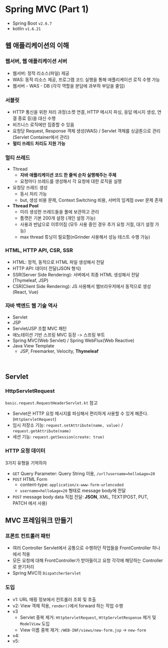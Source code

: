 # Spring MVC (Part 1)

- Spring Boot `v2.6.7`
- kotlin `v1.6.21`

## 웹 애플리케이션의 이해

### 웹서버, 웹 애플리케이션 서버
- 웹서버: 정적 리소스(파일) 제공
- WAS: 동적 리소스 제공, 프로그램 코드 실행을 통해 애플리케이션 로직 수행 가능
- 웹서버 - WAS - DB (각각 역할을 분담에 과부하 부담을 줄임)

### 서블릿
- HTTP 통신을 위한 처리 과정(소켓 연결, HTTP 메시지 파싱, 응답 메시지 생성, 연결 종료 등)을 대신 수행
- 비즈니스 로직에만 집중할 수 있음
- 요청당 Request, Response 객체 생성(WAS) / Servlet 객체를 싱글톤으로 관리 (Servlet Container에서 관리)
- **멀티 쓰레드 처리도 지원 가능**

### 멀티 쓰레드
- Thread
  - **자바 애플리케이션 코드 한 줄씩 순차 실행해주는 주체**
  - 요청마다 쓰레드를 생성해서 각 요청에 대한 로직을 실행
- 요청당 쓰레드 생성
  - 동시 처리 가능
  - but, 생성 비용 문제, Context Switching 비용, 서버의 임계점 over 문제 존재
- **Thread Pool**
  - 미리 생성한 쓰레드들을 풀에 보관하고 관리
  - 톰캣은 기본 200개 설정 (개인 설정 가능)
  - 사용과 반납으로 이루어짐 (모두 사용 중인 경우 추가 요청 거절, 대기 설정 가능)
  - max thread 튜닝이 필요함(nGrinder 사용해서 성능 테스트 수행 가능)

### HTML, HTTP API, CSR, SSR
- HTML: 정적, 동적으로 HTML 파일 생성해서 전달
- HTTP API: 데이터 전달(JSON 형식)
- SSR(Server Side Rendering): 서버에서 최종 HTML 생성해서 전달(Thymeleaf, JSP)
- CSR(Client Side Rendering): JS 사용해서 웹브라우저에서 동적으로 생성(React, Vue)

### 자바 백엔드 웹 기술 역사
- Servlet
- JSP
- Servlet/JSP 조합 MVC 패턴
- 애노테이션 기반 스프링 MVC 등장 -> 스프링 부트
- Spring MVC(Web Servlet) / Spring WebFlux(Web Reactive)
- Java View Template
  - JSP, Freemarker, Velocity, **Thymeleaf**

<br>

## Servlet

### HttpServletRequest
`basic.request.RequestHeaderServlet.kt` 참고
- Servlet은 HTTP 요청 메시지를 파싱해서 편리하게 사용할 수 있게 해준다. (`HttpServletRequest`)
- 임시 저장소 기능: `request.setAttribute(name, value)` / `request.getAttribute(name)`
- 세션 기능: `request.getSession(create: true)`

### HTTP 요청 데이터
3가지 유형을 기억하자
- `GET` Query Parameter: Query String 이용, `/url?username=hello&age=20`
- `POST` HTML Form
  - content-type: `application/x-www-form-urlencoded`
  - `username=hello&age=20` 형태로 message body에 전달
- `POST` message body data 직접 전달: **JSON**, XML, TEXT(POST, PUT, PATCH 에서 사용)

## MVC 프레임워크 만들기

### 프론트 컨트롤러 패턴
- 여러 Controller Servlet에서 공통으로 수행하던 작업들을 FrontController 하나에서 적용
- 모든 요청에 대해 FrontController가 받아들이고 요청 각각에 해당하는 Controller로 분기처리
- Spring MVC의 `DispatcherServlet`

### 도입
- v1: URL 매핑 정보에서 컨트롤러 조회 및 호출
- v2: View 객체 적용, `render()`에서 forward 하는 작업 수행
- v3
  - Servlet 중복 제거: `HttpServletRequest`, `HttpServletResponse` 제거 및 `ModelView` 도입
  - View 이름 중복 제거: `/WEB-INF/views/new-form.jsp` -> `new-form`
- v4:
- v5: